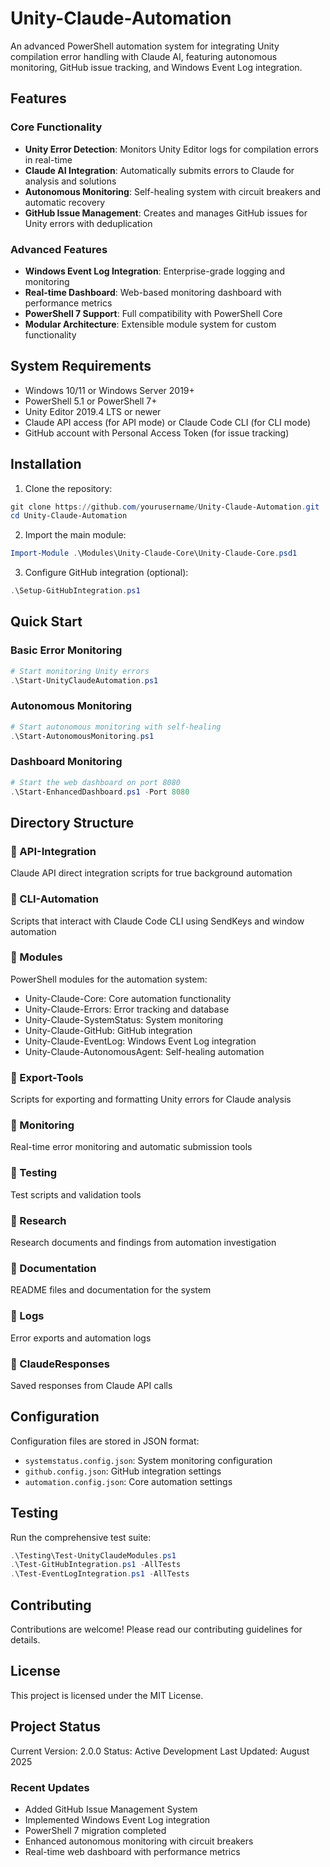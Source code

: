 # Unity-Claude-Automation

An advanced PowerShell automation system for integrating Unity compilation error handling with Claude AI, featuring autonomous monitoring, GitHub issue tracking, and Windows Event Log integration.

## Features

### Core Functionality
- **Unity Error Detection**: Monitors Unity Editor logs for compilation errors in real-time
- **Claude AI Integration**: Automatically submits errors to Claude for analysis and solutions
- **Autonomous Monitoring**: Self-healing system with circuit breakers and automatic recovery
- **GitHub Issue Management**: Creates and manages GitHub issues for Unity errors with deduplication

### Advanced Features
- **Windows Event Log Integration**: Enterprise-grade logging and monitoring
- **Real-time Dashboard**: Web-based monitoring dashboard with performance metrics
- **PowerShell 7 Support**: Full compatibility with PowerShell Core
- **Modular Architecture**: Extensible module system for custom functionality

## System Requirements

- Windows 10/11 or Windows Server 2019+
- PowerShell 5.1 or PowerShell 7+
- Unity Editor 2019.4 LTS or newer
- Claude API access (for API mode) or Claude Code CLI (for CLI mode)
- GitHub account with Personal Access Token (for issue tracking)

## Installation

1. Clone the repository:
```powershell
git clone https://github.com/yourusername/Unity-Claude-Automation.git
cd Unity-Claude-Automation
```

2. Import the main module:
```powershell
Import-Module .\Modules\Unity-Claude-Core\Unity-Claude-Core.psd1
```

3. Configure GitHub integration (optional):
```powershell
.\Setup-GitHubIntegration.ps1
```

## Quick Start

### Basic Error Monitoring
```powershell
# Start monitoring Unity errors
.\Start-UnityClaudeAutomation.ps1
```

### Autonomous Monitoring
```powershell
# Start autonomous monitoring with self-healing
.\Start-AutonomousMonitoring.ps1
```

### Dashboard Monitoring
```powershell
# Start the web dashboard on port 8080
.\Start-EnhancedDashboard.ps1 -Port 8080
```

## Directory Structure

### 📁 API-Integration
Claude API direct integration scripts for true background automation

### 📁 CLI-Automation
Scripts that interact with Claude Code CLI using SendKeys and window automation

### 📁 Modules
PowerShell modules for the automation system:
- Unity-Claude-Core: Core automation functionality
- Unity-Claude-Errors: Error tracking and database
- Unity-Claude-SystemStatus: System monitoring
- Unity-Claude-GitHub: GitHub integration
- Unity-Claude-EventLog: Windows Event Log integration
- Unity-Claude-AutonomousAgent: Self-healing automation

### 📁 Export-Tools
Scripts for exporting and formatting Unity errors for Claude analysis

### 📁 Monitoring
Real-time error monitoring and automatic submission tools

### 📁 Testing
Test scripts and validation tools

### 📁 Research
Research documents and findings from automation investigation

### 📁 Documentation
README files and documentation for the system

### 📁 Logs
Error exports and automation logs

### 📁 ClaudeResponses
Saved responses from Claude API calls

## Configuration

Configuration files are stored in JSON format:
- `systemstatus.config.json`: System monitoring configuration
- `github.config.json`: GitHub integration settings
- `automation.config.json`: Core automation settings

## Testing

Run the comprehensive test suite:
```powershell
.\Testing\Test-UnityClaudeModules.ps1
.\Test-GitHubIntegration.ps1 -AllTests
.\Test-EventLogIntegration.ps1 -AllTests
```

## Contributing

Contributions are welcome! Please read our contributing guidelines for details.

## License

This project is licensed under the MIT License.

## Project Status

Current Version: 2.0.0
Status: Active Development
Last Updated: August 2025

### Recent Updates
- Added GitHub Issue Management System
- Implemented Windows Event Log integration
- PowerShell 7 migration completed
- Enhanced autonomous monitoring with circuit breakers
- Real-time web dashboard with performance metrics
